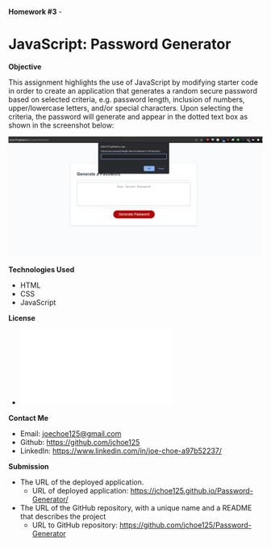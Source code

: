**Homework #3** -
# JavaScript: Password Generator

**Objective**

This assignment highlights the use of JavaScript by modifying starter code in order to create an application that generates a random secure password based on selected criteria, e.g. password length, inclusion of numbers, upper/lowercase letters, and/or special characters. Upon selecting the criteria, the password will generate and appear in the dotted text box as shown in the screenshot below:

![website screenshot](https://github.com/jchoe125/Password-Generator/blob/main/Images/PasswordGenerator%20Img.JPG)

**Technologies Used**
* HTML
* CSS
* JavaScript

**License**
* ![MIT license](license.txt)

**Contact Me**
* Email: joechoe125@gmail.com
* Github: https://github.com/jchoe125
* LinkedIn: https://www.linkedin.com/in/joe-choe-a97b52237/

**Submission**
* The URL of the deployed application.
  * URL of deployed application: https://jchoe125.github.io/Password-Generator/
* The URL of the GitHub repository, with a unique name and a README that describes the project
  * URL to GitHub repository: https://github.com/jchoe125/Password-Generator